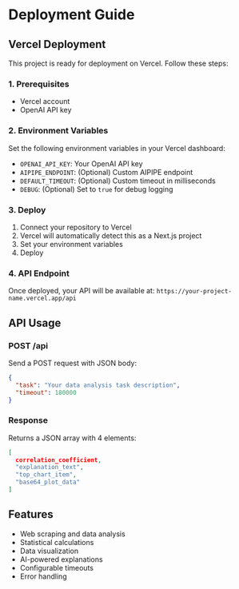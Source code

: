 # Deployment Guide

## Vercel Deployment

This project is ready for deployment on Vercel. Follow these steps:

### 1. Prerequisites
- Vercel account
- OpenAI API key

### 2. Environment Variables
Set the following environment variables in your Vercel dashboard:

- `OPENAI_API_KEY`: Your OpenAI API key
- `AIPIPE_ENDPOINT`: (Optional) Custom AIPIPE endpoint
- `DEFAULT_TIMEOUT`: (Optional) Custom timeout in milliseconds
- `DEBUG`: (Optional) Set to `true` for debug logging

### 3. Deploy
1. Connect your repository to Vercel
2. Vercel will automatically detect this as a Next.js project
3. Set your environment variables
4. Deploy

### 4. API Endpoint
Once deployed, your API will be available at:
`https://your-project-name.vercel.app/api`

## API Usage

### POST /api
Send a POST request with JSON body:
```json
{
  "task": "Your data analysis task description",
  "timeout": 180000
}
```

### Response
Returns a JSON array with 4 elements:
```json
[
  correlation_coefficient,
  "explanation_text",
  "top_chart_item",
  "base64_plot_data"
]
```

## Features
- Web scraping and data analysis
- Statistical calculations
- Data visualization
- AI-powered explanations
- Configurable timeouts
- Error handling
